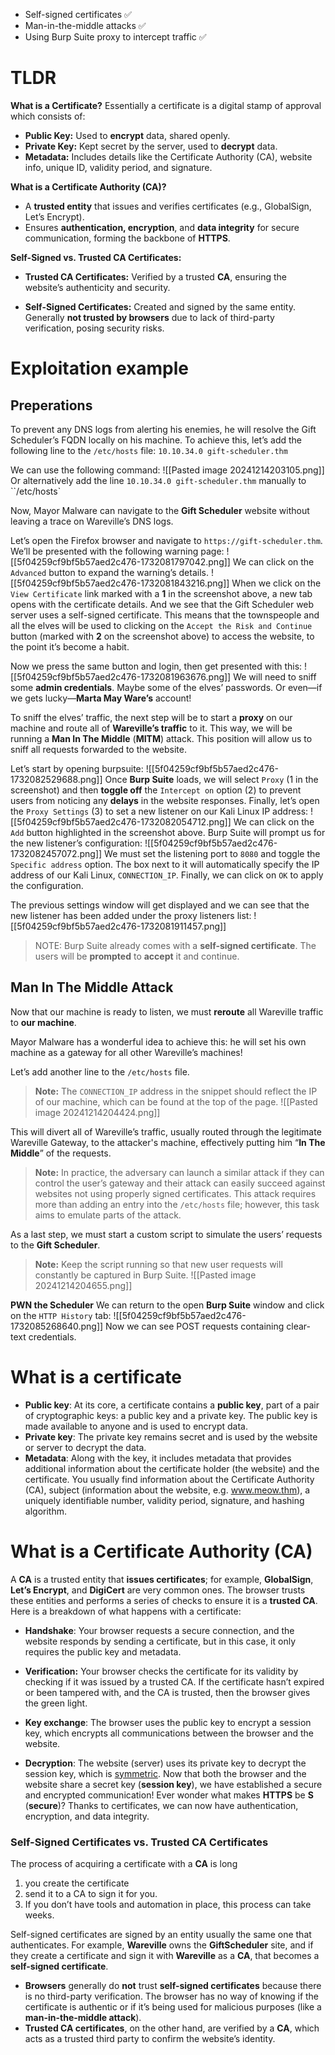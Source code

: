 
- Self-signed certificates ✅
- Man-in-the-middle attacks ✅
- Using Burp Suite proxy to intercept traffic ✅

# TLDR
**What is a Certificate?**
Essentially a certificate is a digital stamp of approval which consists of:
- **Public Key:** Used to **encrypt** data, shared openly.
- **Private Key:** Kept secret by the server, used to **decrypt** data.
- **Metadata:** Includes details like the Certificate Authority (CA), website info, unique ID, validity period, and signature.

**What is a Certificate Authority (CA)?**
- A **trusted entity** that issues and verifies certificates (e.g., GlobalSign, Let’s Encrypt).
- Ensures **authentication, encryption**, and **data integrity** for secure communication, forming the backbone of **HTTPS**.

 **Self-Signed vs. Trusted CA Certificates:**
* **Trusted CA Certificates:** Verified by a trusted **CA**, ensuring the website’s authenticity and security.
- **Self-Signed Certificates:** Created and signed by the same entity. Generally **not trusted by browsers** due to lack of third-party verification, posing security risks.

# Exploitation example
## Preperations
To prevent any DNS logs from alerting his enemies, he will resolve the Gift Scheduler’s FQDN locally on his machine.
To achieve this, let’s add the following line to the `/etc/hosts` file:
`10.10.34.0 gift-scheduler.thm`

We can use the following command:
![[Pasted image 20241214203105.png]]
Or alternatively add the line `10.10.34.0 gift-scheduler.thm` manually to ``/etc/hosts`

Now, Mayor Malware can navigate to the **Gift Scheduler** website without leaving a trace on Wareville’s DNS logs.

Let’s open the Firefox browser and navigate to `https://gift-scheduler.thm`. We’ll be presented with the following warning page:
![[5f04259cf9bf5b57aed2c476-1732081797042.png]]
We can click on the `Advanced` button to expand the warning’s details.
![[5f04259cf9bf5b57aed2c476-1732081843216.png]]
When we click on the `View Certificate` link marked with a **1** in the screenshot above, a new tab opens with the certificate details. And we see that the Gift Scheduler web server uses a self-signed certificate.
This means that the townspeople and all the elves will be used to clicking on the `Accept the Risk and Continue` button (marked with **2** on the screenshot above) to access the website, to the point it’s become a habit.

Now we press the same button and login, then get presented with this:
![[5f04259cf9bf5b57aed2c476-1732081963676.png]]
We will need to sniff some **admin credentials**. Maybe some of the elves’ passwords. Or even—if we gets lucky—**Marta May Ware’s** account!

To sniff the elves’ traffic, the next step will be to start a **proxy** on our machine and route all of **Wareville’s traffic** to it. This way, we will be running a **Man In The Middle** (**MITM**) attack. This position will allow us to sniff all requests forwarded to the website.

Let’s start by opening burpsuite:
![[5f04259cf9bf5b57aed2c476-1732082529688.png]]
Once **Burp Suite** loads, we will select `Proxy` (1 in the screenshot) and then **toggle off** the `Intercept on` option (2) to prevent users from noticing any **delays** in the website responses. Finally, let’s open the `Proxy Settings` (3) to set a new listener on our Kali Linux IP address:
![[5f04259cf9bf5b57aed2c476-1732082054712.png]]
We can click on the `Add` button highlighted in the screenshot above. Burp Suite will prompt us for the new listener’s configuration:
![[5f04259cf9bf5b57aed2c476-1732082457072.png]]
We must set the listening port to `8080` and toggle the `Specific address` option. The box next to it will automatically specify the IP address of our Kali Linux, `CONNECTION_IP`. Finally, we can click on `OK` to apply the configuration.

The previous settings window will get displayed and we can see that the new listener has been added under the proxy listeners list:
![[5f04259cf9bf5b57aed2c476-1732081911457.png]]
> NOTE: Burp Suite already comes with a **self-signed certificate**. The users will be **prompted** to **accept** it and continue. 

## **Man In The Middle Attack**
Now that our machine is ready to listen, we must **reroute** all Wareville traffic to **our machine**.

Mayor Malware has a wonderful idea to achieve this: he will set his own machine as a gateway for all other Wareville’s machines!

Let’s add another line to the `/etc/hosts` file.
> **Note:** The `CONNECTION_IP` address in the snippet should reflect the IP of our machine, which can be found at the top of the page.
![[Pasted image 20241214204424.png]]

This will divert all of Wareville’s traffic, usually routed through the legitimate Wareville Gateway, to the attacker's machine, effectively putting him “**In The Middle**” of the requests. 
> **Note:** In practice, the adversary can launch a similar attack if they can control the user’s gateway and their attack can easily succeed against websites not using properly signed certificates. This attack requires more than adding an entry into the `/etc/hosts` file; however, this task aims to emulate parts of the attack.

As a last step, we must start a custom script to simulate the users’ requests to the **Gift Scheduler**. 
> **Note:** Keep the script running so that new user requests will constantly be captured in Burp Suite.
![[Pasted image 20241214204655.png]]

**PWN the Scheduler**
We can return to the open **Burp Suite** window and click on the `HTTP History` tab:
![[5f04259cf9bf5b57aed2c476-1732085268640.png]]
Now we can see POST requests containing clear-text credentials.
# What is a certificate
- **Public key**: At its core, a certificate contains a **public key**, part of a pair of cryptographic keys: a public key and a private key. The public key is made available to anyone and is used to encrypt data.
- **Private key**: The private key remains secret and is used by the website or server to decrypt the data.
- **Metadata**: Along with the key, it includes metadata that provides additional information about the certificate holder (the website) and the certificate. You usually find information about the Certificate Authority (CA), subject (information about the website, e.g. www.meow.thm), a uniquely identifiable number, validity period, signature, and hashing algorithm.
# What is a Certificate Authority (CA)
A **CA** is a trusted entity that **issues certificates**; for example, **GlobalSign**, **Let’s Encrypt**, and **DigiCert** are very common ones. The browser trusts these entities and performs a series of checks to ensure it is a **trusted CA**. Here is a breakdown of what happens with a certificate:
- **Handshake**: Your browser requests a secure connection, and the website responds by sending a certificate, but in this case, it only requires the public key and metadata.
  
- **Verification:** Your browser checks the certificate for its validity by checking if it was issued by a trusted CA. If the certificate hasn’t expired or been tampered with, and the CA is trusted, then the browser gives the green light.
  
- **Key exchange**: The browser uses the public key to encrypt a session key, which encrypts all communications between the browser and the website.
  
- **Decryption**: The website (server) uses its private key to decrypt the session key, which is [symmetric](https://deviceauthority.com/symmetric-encryption-vs-asymmetric-encryption/). Now that both the browser and the website share a secret key (**session key**), we have established a secure and encrypted communication!
Ever wonder what makes **HTTPS** be **S** (**secure**)? Thanks to certificates, we can now have authentication, encryption, and data integrity.
### Self-Signed Certificates vs. Trusted CA Certificates
The process of acquiring a certificate with a **CA** is long
1. you create the certificate
2. send it to a CA to sign it for you.
3. If you don’t have tools and automation in place, this process can take weeks. 

Self-signed certificates are signed by an entity usually the same one that authenticates. For example, **Wareville** owns the **GiftScheduler** site, and if they create a certificate and sign it with **Wareville** as a **CA**, that becomes a **self-signed certificate**.
- **Browsers** generally do **not** trust **self-signed certificates** because there is no third-party verification. The browser has no way of knowing if the certificate is authentic or if it’s being used for malicious purposes (like a **man-in-the-middle attack**).
- **Trusted CA certificates**, on the other hand, are verified by a **CA**, which acts as a trusted third party to confirm the website’s identity.
